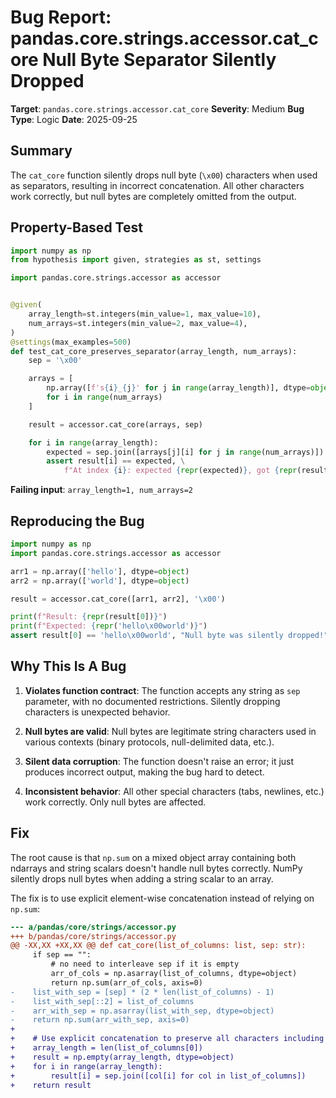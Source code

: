 # Bug Report: pandas.core.strings.accessor.cat_core Null Byte Separator Silently Dropped

**Target**: `pandas.core.strings.accessor.cat_core`
**Severity**: Medium
**Bug Type**: Logic
**Date**: 2025-09-25

## Summary

The `cat_core` function silently drops null byte (`\x00`) characters when used as separators, resulting in incorrect concatenation. All other characters work correctly, but null bytes are completely omitted from the output.

## Property-Based Test

```python
import numpy as np
from hypothesis import given, strategies as st, settings

import pandas.core.strings.accessor as accessor


@given(
    array_length=st.integers(min_value=1, max_value=10),
    num_arrays=st.integers(min_value=2, max_value=4),
)
@settings(max_examples=500)
def test_cat_core_preserves_separator(array_length, num_arrays):
    sep = '\x00'

    arrays = [
        np.array([f's{i}_{j}' for j in range(array_length)], dtype=object)
        for i in range(num_arrays)
    ]

    result = accessor.cat_core(arrays, sep)

    for i in range(array_length):
        expected = sep.join([arrays[j][i] for j in range(num_arrays)])
        assert result[i] == expected, \
            f"At index {i}: expected {repr(expected)}, got {repr(result[i])}"
```

**Failing input**: `array_length=1, num_arrays=2`

## Reproducing the Bug

```python
import numpy as np
import pandas.core.strings.accessor as accessor

arr1 = np.array(['hello'], dtype=object)
arr2 = np.array(['world'], dtype=object)

result = accessor.cat_core([arr1, arr2], '\x00')

print(f"Result: {repr(result[0])}")
print(f"Expected: {repr('hello\x00world')}")
assert result[0] == 'hello\x00world', "Null byte was silently dropped!"
```

## Why This Is A Bug

1. **Violates function contract**: The function accepts any string as `sep` parameter, with no documented restrictions. Silently dropping characters is unexpected behavior.

2. **Null bytes are valid**: Null bytes are legitimate string characters used in various contexts (binary protocols, null-delimited data, etc.).

3. **Silent data corruption**: The function doesn't raise an error; it just produces incorrect output, making the bug hard to detect.

4. **Inconsistent behavior**: All other special characters (tabs, newlines, etc.) work correctly. Only null bytes are affected.

## Fix

The root cause is that `np.sum` on a mixed object array containing both ndarrays and string scalars doesn't handle null bytes correctly. NumPy silently drops null bytes when adding a string scalar to an array.

The fix is to use explicit element-wise concatenation instead of relying on `np.sum`:

```diff
--- a/pandas/core/strings/accessor.py
+++ b/pandas/core/strings/accessor.py
@@ -XX,XX +XX,XX @@ def cat_core(list_of_columns: list, sep: str):
     if sep == "":
         # no need to interleave sep if it is empty
         arr_of_cols = np.asarray(list_of_columns, dtype=object)
         return np.sum(arr_of_cols, axis=0)
-    list_with_sep = [sep] * (2 * len(list_of_columns) - 1)
-    list_with_sep[::2] = list_of_columns
-    arr_with_sep = np.asarray(list_with_sep, dtype=object)
-    return np.sum(arr_with_sep, axis=0)
+
+    # Use explicit concatenation to preserve all characters including null bytes
+    array_length = len(list_of_columns[0])
+    result = np.empty(array_length, dtype=object)
+    for i in range(array_length):
+        result[i] = sep.join([col[i] for col in list_of_columns])
+    return result
```